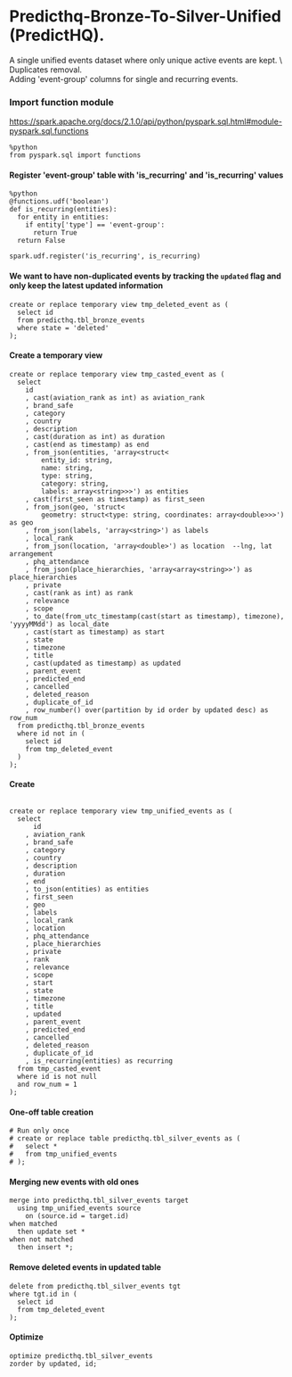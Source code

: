 # Predicthq-Bronze-To-Silver-Unified (PredictHQ). 

A single unified events dataset where only unique active events are kept. \ <br/>
Duplicates removal.  <br/> Adding 'event-group' columns for single and recurring events.

### Import function module

https://spark.apache.org/docs/2.1.0/api/python/pyspark.sql.html#module-pyspark.sql.functions

```
%python
from pyspark.sql import functions
```

#### Register 'event-group' table with 'is_recurring' and 'is_recurring' values


```
%python
@functions.udf('boolean')
def is_recurring(entities):
  for entity in entities:
    if entity['type'] == 'event-group':
      return True
  return False

spark.udf.register('is_recurring', is_recurring)
```

#### We want to have non-duplicated events by tracking the `updated` flag and only keep the latest updated information
```
create or replace temporary view tmp_deleted_event as (
  select id
  from predicthq.tbl_bronze_events
  where state = 'deleted'
);
```
#### Create a temporary view
```
create or replace temporary view tmp_casted_event as (
  select 
    id
    , cast(aviation_rank as int) as aviation_rank
    , brand_safe
    , category
    , country
    , description
    , cast(duration as int) as duration
    , cast(end as timestamp) as end
    , from_json(entities, 'array<struct<
        entity_id: string,
        name: string,
        type: string,
        category: string,
        labels: array<string>>>') as entities
    , cast(first_seen as timestamp) as first_seen
    , from_json(geo, 'struct<
        geometry: struct<type: string, coordinates: array<double>>>') as geo
    , from_json(labels, 'array<string>') as labels
    , local_rank
    , from_json(location, 'array<double>') as location  --lng, lat arrangement
    , phq_attendance
    , from_json(place_hierarchies, 'array<array<string>>') as place_hierarchies
    , private
    , cast(rank as int) as rank
    , relevance
    , scope
    , to_date(from_utc_timestamp(cast(start as timestamp), timezone), 'yyyyMMdd') as local_date
    , cast(start as timestamp) as start
    , state
    , timezone
    , title
    , cast(updated as timestamp) as updated
    , parent_event
    , predicted_end
    , cancelled
    , deleted_reason
    , duplicate_of_id
    , row_number() over(partition by id order by updated desc) as row_num
  from predicthq.tbl_bronze_events
  where id not in (
    select id
    from tmp_deleted_event
  )
);
```
#### Create
```

create or replace temporary view tmp_unified_events as (
  select 
      id
    , aviation_rank
    , brand_safe
    , category
    , country
    , description
    , duration
    , end
    , to_json(entities) as entities
    , first_seen
    , geo
    , labels
    , local_rank
    , location
    , phq_attendance
    , place_hierarchies
    , private
    , rank
    , relevance
    , scope
    , start
    , state
    , timezone
    , title
    , updated
    , parent_event
    , predicted_end
    , cancelled
    , deleted_reason
    , duplicate_of_id
    , is_recurring(entities) as recurring
  from tmp_casted_event
  where id is not null
  and row_num = 1
);
```
#### One-off table creation

```
# Run only once
# create or replace table predicthq.tbl_silver_events as (
#   select *
#   from tmp_unified_events
# );
```
#### Merging new events with old ones
```
merge into predicthq.tbl_silver_events target
  using tmp_unified_events source
    on (source.id = target.id)
when matched
  then update set *
when not matched
  then insert *;
```
#### Remove deleted events in updated table
```
delete from predicthq.tbl_silver_events tgt
where tgt.id in (
  select id
  from tmp_deleted_event
);
```
#### Optimize
```
optimize predicthq.tbl_silver_events
zorder by updated, id;
```
